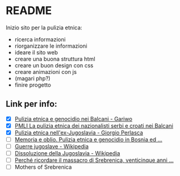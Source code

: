 # README
Inizio sito per la pulizia etnica:
* ricerca informazioni
* riorganizzare le informazioni
* ideare il sito web
* creare una buona struttura html
* creare un buon design con css
* creare animazioni con js
* (magari php?)
* finire progetto
## Link per info:
- [x] [Pulizia etnica e genocidio nei Balcani - Gariwo](https://it.gariwo.net/educazione/approfondimenti/pulizia-etnica-e-genocidio-nei-balcani-3499.html) 
- [x] [PMLI La pulizia etnica dei nazionalisti serbi e croati nei Balcani](http://www.pmli.it/puliziaetnicabalcani.htm)
- [x] [Pulizia etnica nell'ex-Jugoslavia - Giorgio Perlasca](https://www.giorgioperlasca.it/per-non-dimenticare/ex-jugoslavia/)
- [ ] [Memoria e oblio. Pulizia etnica e genocidio in Bosnia ed ...](https://www.twai.it/articles/srebrenica-genocidio-bosnia-memoria/)
- [ ] [Guerre jugoslave - Wikipedia](https://it.wikipedia.org/wiki/Guerre_jugoslave)
- [ ] [Dissoluzione della Jugoslavia - Wikipedia](https://it.wikipedia.org/wiki/Dissoluzione_della_Jugoslavia)
- [ ] [Perché ricordare il massacro di Srebrenica, venticinque anni ...](https://www.internazionale.it/notizie/tom-mockaitis/2020/07/10/srebrenica-anniversario-venticinque)
- [ ] Mothers of Srebrenica
